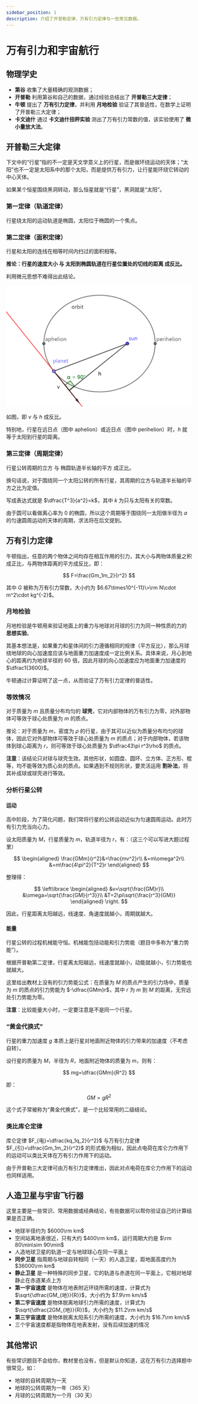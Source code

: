 ```yaml
---
sidebar_position: 1
description: 介绍了开普勒定律、万有引力定律与一些常见数据。
---
```


# 万有引力和宇宙航行

## 物理学史

- **第谷** 收集了大量精确的观测数据；
- **开普勒** 利用第谷和自己的数据，通过经验总结出了 **开普勒三大定律**；
- **牛顿** 提出了 **万有引力定律**，并利用 **月地检验** 验证了其普适性，在数学上证明了开普勒三大定律；
- **卡文迪什** 通过 **卡文迪什扭秤实验** 测出了万有引力常数的值，该实验使用了 **微小量放大法**。

## 开普勒三大定律

下文中的“行星”指的不一定是天文学意义上的行星，而是做环绕运动的天体；“太阳”也不一定是太阳系中的那个太阳，而是提供万有引力，让行星能环绕它转动的中心天体。

如果某个恒星围绕黑洞转动，那么恒星就是“行星”，黑洞就是“太阳”。

### 第一定律（轨道定律）

行星绕太阳的运动轨道是椭圆，太阳位于椭圆的一个焦点。

### 第二定律（面积定律）

行星和太阳的连线在相等时间内扫过的面积相等。

**推论：行星的速度大小 与 太阳到椭圆轨道在行星位置处的切线的距离 成反比。**

利用微元思想不难得出此结论。

![](./assets/gravitation/开普勒第二定律.png)

如图，即 $v$ 与 $h$ 成反比。

特别地，行星在远日点（图中 aphelion）或近日点（图中 perihelion）时，$h$ 就等于太阳到行星的距离。

### 第三定律（周期定律）

行星公转周期的立方 与 椭圆轨道半长轴的平方 成正比。

换句话说，对于围绕同一个太阳公转的所有行星，其周期的立方与轨道半长轴的平方之比为定值。

写成表达式就是 $\dfrac{T^3}{a^2}=k$，其中 $k$ 为只与太阳有关的常数。

由于圆可以看做离心率为 $0$ 的椭圆，所以这个周期等于围绕同一太阳做半径为 $a$ 的匀速圆周运动的天体的周期，求法将在后文提到。

## 万有引力定律

牛顿指出，任意的两个物体之间均存在相互作用的引力，其大小与两物体质量之积成正比，与两物体距离的平方成反比，即：

$$
F=\frac{Gm_1m_2}{r^2}
$$

其中 $G$ 被称为万有引力常数，大小约为 $6.67\times10^{-11}\>\rm N\cdot m^2\cdot kg^{-2}$​。

### 月地检验

月地检验是牛顿用来验证地面上的重力与地球对月球的引力为同一种性质的力的 **思想实验**。

其基本想法是，如果重力和星体间的引力遵循相同的规律（平方反比），那么月球绕地球的向心加速度应该与地面重力加速度成一定比例关系。具体来说，月心到地心的距离约为地球半径的 $60$ 倍，因此月球的向心加速度应为地面重力加速度的 $\dfrac1{3600}$。

牛顿通过计算证明了这一点，从而验证了万有引力定律的普适性。

### 等效情况

对于质量为 $m$ 且质量分布均匀的 **球壳**，它对内部物体的万有引力为零，对外部物体可等效于球心处质量为 $m$ 的质点。

推论：对于质量为 $m$，密度为 $\rho$ 的行星，由于其可以近似为质量分布均匀的球体，因此它对外部物体可等效于球心处质量为 $m$ 的质点；对于内部物体，若该物体到球心距离为 $r$，则可等效于球心处质量为 $\dfrac43\pi r^3\rho$ 的质点。

**注意**：该结论只对球与球壳生效。其他形状，如圆盘、圆环、立方体、正方形、棍等，均不能等效为质心处的质点。如果遇到不规则形状，要灵活运用 **割补法**，将其补成球或球壳进行等效。

### 分析行星公转

#### 运动

高中阶段，为了简化问题，我们常将行星的公转运动近似为匀速圆周运动。此时万有引力充当向心力。

设太阳质量为 $M$，行星质量为 $m$，轨道半径为 $r$，有：（这三个可以写进大题过程里）

$$
\begin{aligned}
\frac{GMm}{r^2}&=\frac{mv^2}r\\
&=m\omega^2r\\
&=m\frac{4\pi^2}{T^2}r
\end{aligned}
$$

整理得：

$$
\left\lbrace
\begin{aligned}
&v=\sqrt{\frac{GM}r}\\
&\omega=\sqrt{\frac{GM}{r^3}}\\
&T=2\pi\sqrt{\frac{r^3}{GM}}
\end{aligned}
\right.
$$

因此，行星距离太阳越远，线速度、角速度就越小，周期就越大。

#### 能量

行星公转的过程机械能守恒。机械能包括动能和引力势能（题目中多称为“重力势能”）。

根据开普勒第二定律，行星离太阳越远，线速度就越小，动能就越小，引力势能也就越大。

这里给出教材上没有的引力势能公式：在质量为 $M$ 的质点产生的引力场中，质量为 $m$ 的质点的引力势能为 $-\dfrac{GMm}r$，其中 $r$ 为 $m$ 到 $M$ 的距离，无穷远处引力势能为零。

**注意**：比较能量大小时，一定要注意是不是同一个行星。

### “黄金代换式”

行星的重力加速度 $g$ 本质上是行星对地面附近物体的引力带来的加速度（不考虑自转）。

设行星的质量为 $M$，半径为 $R$，地面附近物体的质量为 $m$，则有：

$$
mg=\dfrac{GMm}{R^2}
$$

即：

$$
GM=gR^2
$$

这个式子常被称为“黄金代换式”，是一个比较常用的二级结论。

### 类比库仑定律

库仑定律 $F_{电}=\dfrac{kq_1q_2}{r^2}$ 与万有引力定律 $F_{引}=\dfrac{Gm_1m_2}{r^2}$ 的形式极为相似，因此点电荷在库仑力作用下的运动可以类比天体在万有引力作用下的运动。

由于开普勒三大定律可由万有引力定律推出，因此对点电荷在库仑力作用下的运动也同样适用。

## 人造卫星与宇宙飞行器

这里主要是一些常识、常用数据或经典结论，有些数据可以帮你验证自己的计算结果是否正确。

- 地球半径约为 $6000\rm km$
- 空间站离地表很近，只有大约 $400\rm km$，运行周期大约是 $\rm 80\min\sim 90\min$
- 人造地球卫星的轨道一定与地球球心在同一平面上
- **同步卫星** 指周期与地球自转相同（一天）的人造卫星，距地面高度约为 $36000\rm km$
- **静止卫星** 是一种特殊的同步卫星，它的轨道与赤道在同一平面上，它相对地球静止在赤道某点上方
- **第一宇宙速度** 是物体在地表附近环绕所需的速度，计算式为 $\sqrt{\dfrac{GM_{地}}{R}}$，大小约为 $7.9\rm km/s$
- **第二宇宙速度** 是物体脱离地球引力所需的速度，计算式为 $\sqrt{\dfrac{2GM_{地}}{R}}$，大小约为 $11.2\rm km/s$
- **第三宇宙速度** 是物体脱离太阳系引力所需的速度，大小约为 $16.7\rm km/s$
- 三个宇宙速度都是指物体在地表发射，没有后续加速的情况

## 其他常识

有些常识题目不会给你，教材里也没有，但是默认你知道，这在万有引力选择题中很常见，如：

- 地球的自转周期为一天
- 地球的公转周期为一年（365 天）
- 月球的公转周期为一个月（30 天）
